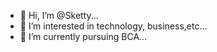 - 👋 Hi, I’m @Sketty...
- 👀 I’m interested in technology, business,etc...
- 🌱 I’m currently pursuing BCA...

<!---
sketty-intro/sketty-intro is a ✨ special ✨ repository because its `README.md` (this file) appears on your GitHub profile.
You can click the Preview link to take a look at your changes.
--->
